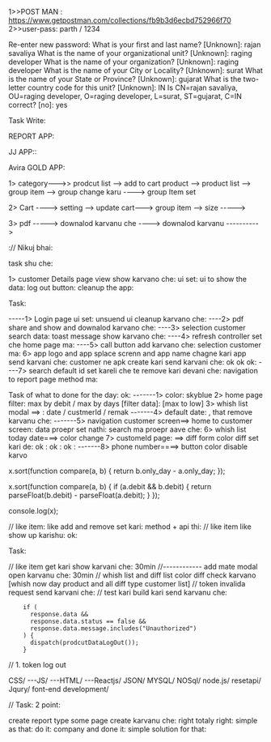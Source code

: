 1>>POST MAN : https://www.getpostman.com/collections/fb9b3d6ecbd752966f70
2>>user-pass: parth / 1234

Re-enter new password:
What is your first and last name?
[Unknown]: rajan savaliya
What is the name of your organizational unit?
[Unknown]: raging developer
What is the name of your organization?
[Unknown]: raging developer
What is the name of your City or Locality?
[Unknown]: surat
What is the name of your State or Province?
[Unknown]: gujarat
What is the two-letter country code for this unit?
[Unknown]: IN
Is CN=rajan savaliya, OU=raging developer, O=raging developer, L=surat, ST=gujarat, C=IN correct?
[no]: yes

Task Write:

REPORT APP:

JJ APP::

Avira GOLD APP:

1> category--->> prodcut list --> add to cart
product --> product list --> group item --> group change karu ----> group Item set

2> Cart ----> setting --> update cart---> group item --> size ----->

3> pdf -----> downalod karvanu che ----> downalod karvanu ---------->

:// Nikuj bhai:

task shu che:

1> customer Details page view show karvano che:
ui set:
ui to show the data:
log out button:
cleanup the app:

Task:

-----1> Login page ui set: unsuend ui cleanup karvano che:
----2> pdf share and show and downalod karvano che:
----3> selection customer search data: toast message show karvano che:
----4> refresh controller set che home page ma:
----5> call button add karvano che: selection customer ma:
6> app logo and app splace screnn and app name chagne kari app send karvani che: customer ne
apk create kari send karvani che: ok ok ok:
----7> search default id set kareli che te remove kari devani che: navigation to report page method ma:

Task of what to done for the day: ok:
-------1> color: skyblue
2> home page filter: max by debit / max by days [filter data]: [max to low]
3> whish list modal ==> : date / custmerId / remak
-------4> default date: , that remove karvanu che:
-------5> navigation customer screen==> home to customer screen: data proepr set nathi: search ma proepr aave che:
6> whish list today date===> color change
7> customeId page: ==> diff form color diff set kari de: ok : ok : ok :
-------8> phone number====> button color disable karvo

x.sort(function compare(a, b) {
return b.only_day - a.only_day;
});

x.sort(function compare(a, b) {
if (a.debit && b.debit) {
return parseFloat(b.debit) - parseFloat(a.debit);
}
});

console.log(x);

// like item:
like add and remove set kari: method + api thi:
// like item like show up karishu: ok:

Task:

// like item get kari show karvani che: 30min
//------------ add mate modal open karvanu che: 30min
// whish list and diff list color diff check karvano
[whish now day product and all diff type customer list]
// token invalida request send karvani che:
// test kari build kari send karvanu che:

        if (
          response.data &&
          response.data.status == false &&
          response.data.message.includes("Unauthorized")
        ) {
          dispatch(prodcutDataLogOut());
        }

// 1. token log out

CSS/
---JS/
---HTML/
---Reactjs/
JSON/
MYSQL/
NOSql/
node.js/
resetapi/
Jqury/
font-end development/

// Task: 2 point:

create report type some page create karvanu che: right totaly right: simple as that: do it: company and done it: simple solution for that:
